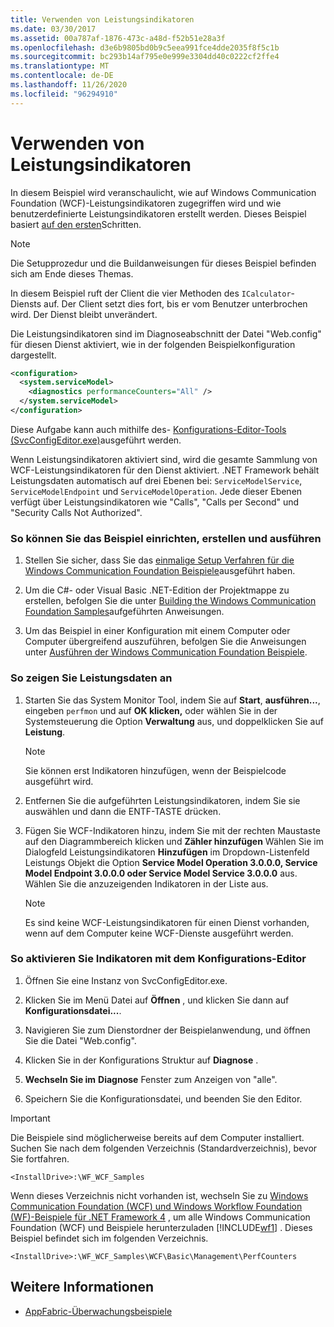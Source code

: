 ```yaml
---
title: Verwenden von Leistungsindikatoren
ms.date: 03/30/2017
ms.assetid: 00a787af-1876-473c-a48d-f52b51e28a3f
ms.openlocfilehash: d3e6b9805bd0b9c5eea991fce4dde2035f8f5c1b
ms.sourcegitcommit: bc293b14af795e0e999e3304dd40c0222cf2ffe4
ms.translationtype: MT
ms.contentlocale: de-DE
ms.lasthandoff: 11/26/2020
ms.locfileid: "96294910"
---
```

# <a name="using-performance-counters"></a>Verwenden von Leistungsindikatoren

In diesem Beispiel wird veranschaulicht, wie auf Windows Communication Foundation (WCF)-Leistungsindikatoren zugegriffen wird und wie benutzerdefinierte Leistungsindikatoren erstellt werden. Dieses Beispiel basiert [auf den ersten](getting-started-sample.md)Schritten.  
  
> [!NOTE]
> Die Setupprozedur und die Buildanweisungen für dieses Beispiel befinden sich am Ende dieses Themas.  
  
 In diesem Beispiel ruft der Client die vier Methoden des `ICalculator`-Diensts auf. Der Client setzt dies fort, bis er vom Benutzer unterbrochen wird. Der Dienst bleibt unverändert.  
  
 Die Leistungsindikatoren sind im Diagnoseabschnitt der Datei "Web.config" für diesen Dienst aktiviert, wie in der folgenden Beispielkonfiguration dargestellt.  
  
```xml  
<configuration>  
  <system.serviceModel>  
    <diagnostics performanceCounters="All" />
  </system.serviceModel>  
</configuration>  
```  
  
 Diese Aufgabe kann auch mithilfe des- [Konfigurations-Editor-Tools (SvcConfigEditor.exe)](../configuration-editor-tool-svcconfigeditor-exe.md)ausgeführt werden.  
  
 Wenn Leistungsindikatoren aktiviert sind, wird die gesamte Sammlung von WCF-Leistungsindikatoren für den Dienst aktiviert. .NET Framework behält Leistungsdaten automatisch auf drei Ebenen bei: `ServiceModelService`, `ServiceModelEndpoint` und `ServiceModelOperation`. Jede dieser Ebenen verfügt über Leistungsindikatoren wie "Calls", "Calls per Second" und "Security Calls Not Authorized".  
  
### <a name="to-set-up-build-and-run-the-sample"></a>So können Sie das Beispiel einrichten, erstellen und ausführen  
  
1. Stellen Sie sicher, dass Sie das [einmalige Setup Verfahren für die Windows Communication Foundation Beispiele](one-time-setup-procedure-for-the-wcf-samples.md)ausgeführt haben.  
  
2. Um die C#- oder Visual Basic .NET-Edition der Projektmappe zu erstellen, befolgen Sie die unter [Building the Windows Communication Foundation Samples](building-the-samples.md)aufgeführten Anweisungen.  
  
3. Um das Beispiel in einer Konfiguration mit einem Computer oder Computer übergreifend auszuführen, befolgen Sie die Anweisungen unter [Ausführen der Windows Communication Foundation Beispiele](running-the-samples.md).  
  
### <a name="to-view-performance-data"></a>So zeigen Sie Leistungsdaten an  
  
1. Starten Sie das System Monitor Tool, indem Sie auf **Start**, **ausführen...**, eingeben `perfmon` und auf **OK klicken,** oder wählen Sie in der Systemsteuerung die Option **Verwaltung** aus, und doppelklicken Sie auf **Leistung**.  
  
    > [!NOTE]
    > Sie können erst Indikatoren hinzufügen, wenn der Beispielcode ausgeführt wird.  
  
2. Entfernen Sie die aufgeführten Leistungsindikatoren, indem Sie sie auswählen und dann die ENTF-TASTE drücken.  
  
3. Fügen Sie WCF-Indikatoren hinzu, indem Sie mit der rechten Maustaste auf den Diagrammbereich klicken und **Zähler hinzufügen** Wählen Sie im Dialogfeld Leistungsindikatoren **Hinzufügen** im Dropdown-Listenfeld Leistungs Objekt die Option **Service Model Operation 3.0.0.0, Service Model Endpoint 3.0.0.0 oder Service Model Service 3.0.0.0** aus. Wählen Sie die anzuzeigenden Indikatoren in der Liste aus.  
  
    > [!NOTE]
    > Es sind keine WCF-Leistungsindikatoren für einen Dienst vorhanden, wenn auf dem Computer keine WCF-Dienste ausgeführt werden.  
  
### <a name="to-use-the-configuration-editor-to-enable-counters"></a>So aktivieren Sie Indikatoren mit dem Konfigurations-Editor  
  
1. Öffnen Sie eine Instanz von SvcConfigEditor.exe.  
  
2. Klicken Sie im Menü Datei auf **Öffnen** , und klicken Sie dann auf **Konfigurationsdatei...**.  
  
3. Navigieren Sie zum Dienstordner der Beispielanwendung, und öffnen Sie die Datei "Web.config".  
  
4. Klicken Sie in der Konfigurations Struktur auf **Diagnose** .  
  
5. **Wechseln Sie im** **Diagnose** Fenster zum Anzeigen von "alle".  
  
6. Speichern Sie die Konfigurationsdatei, und beenden Sie den Editor.  
  
> [!IMPORTANT]
> Die Beispiele sind möglicherweise bereits auf dem Computer installiert. Suchen Sie nach dem folgenden Verzeichnis (Standardverzeichnis), bevor Sie fortfahren.  
>
> `<InstallDrive>:\WF_WCF_Samples`  
>
> Wenn dieses Verzeichnis nicht vorhanden ist, wechseln Sie zu [Windows Communication Foundation (WCF) und Windows Workflow Foundation (WF)-Beispiele für .NET Framework 4](https://www.microsoft.com/download/details.aspx?id=21459) , um alle Windows Communication Foundation (WCF) und Beispiele herunterzuladen [!INCLUDE[wf1](../../../../includes/wf1-md.md)] . Dieses Beispiel befindet sich im folgenden Verzeichnis.  
>
> `<InstallDrive>:\WF_WCF_Samples\WCF\Basic\Management\PerfCounters`  
  
## <a name="see-also"></a>Weitere Informationen

- [AppFabric-Überwachungsbeispiele](/previous-versions/appfabric/ff383407(v=azure.10))
